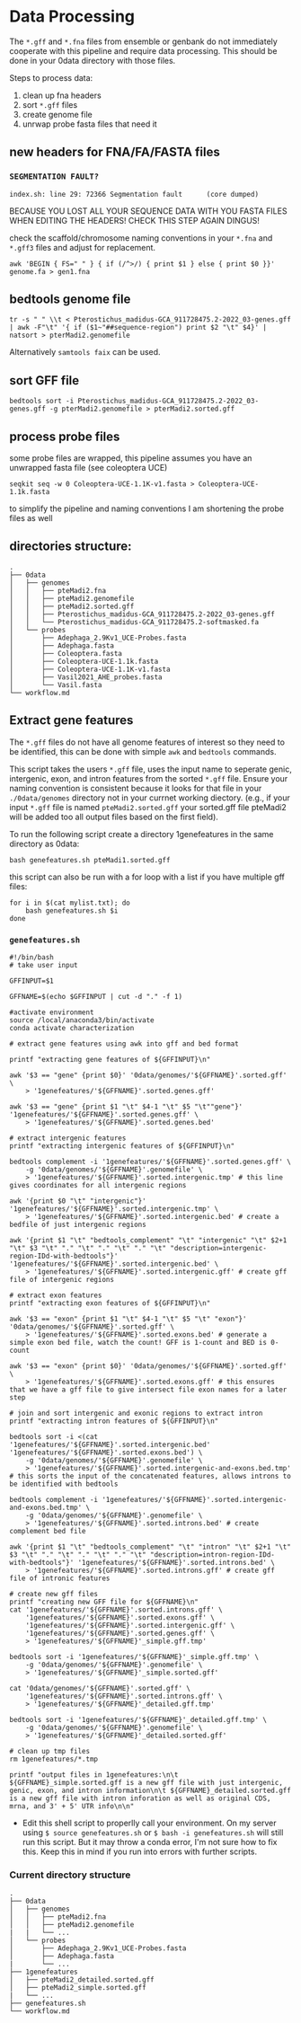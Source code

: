 # Data Processing

The `*.gff` and `*.fna` files from ensemble or genbank do not immediately cooperate with this pipeline and require data processing. This should be done in your 0data directory with those files.

Steps to process data:
1. clean up fna headers
2. sort `*.gff` files
3. create genome file
4. unrwap probe fasta files that need it

## new headers for FNA/FA/FASTA files

### `SEGMENTATION FAULT?`
```
index.sh: line 29: 72366 Segmentation fault      (core dumped)
```

BECAUSE YOU LOST ALL YOUR SEQUENCE DATA WITH YOU FASTA FILES WHEN EDITING THE HEADERS! CHECK THIS STEP AGAIN DINGUS!

check the scaffold/chromosome naming conventions in your `*.fna` and `*.gff3` files and adjust for replacement.

```
awk 'BEGIN { FS=" " } { if (/^>/) { print $1 } else { print $0 }}' genome.fa > gen1.fna
```


## bedtools genome file

```
tr -s " " \\t < Pterostichus_madidus-GCA_911728475.2-2022_03-genes.gff | awk -F"\t" '{ if ($1~"##sequence-region") print $2 "\t" $4}' | natsort > pterMadi2.genomefile
```

Alternatively `samtools faix` can be used.

## sort GFF file
```
bedtools sort -i Pterostichus_madidus-GCA_911728475.2-2022_03-genes.gff -g pterMadi2.genomefile > pterMadi2.sorted.gff
```

## process probe files

some probe files are wrapped, this pipeline assumes you have an unwrapped fasta file (see coleoptera UCE)
```
seqkit seq -w 0 Coleoptera-UCE-1.1K-v1.fasta > Coleoptera-UCE-1.1k.fasta
```

to simplify the pipeline and naming conventions I am shortening the probe files as well

## directories structure:

```
.
├── 0data
│   ├── genomes
│   │   ├── pteMadi2.fna
│   │   ├── pteMadi2.genomefile
│   │   ├── pteMadi2.sorted.gff
│   │   ├── Pterostichus_madidus-GCA_911728475.2-2022_03-genes.gff
│   │   └── Pterostichus_madidus-GCA_911728475.2-softmasked.fa
│   └── probes
│       ├── Adephaga_2.9Kv1_UCE-Probes.fasta
│       ├── Adephaga.fasta
│       ├── Coleoptera.fasta
│       ├── Coleoptera-UCE-1.1k.fasta
│       ├── Coleoptera-UCE-1.1K-v1.fasta
│       ├── Vasil2021_AHE_probes.fasta
│       └── Vasil.fasta
└── workflow.md
```


## Extract gene features

The `*.gff` files do not have all genome features of interest so they need to be identified, this can be done with simple `awk` and `bedtools` commands.

This script takes the users `*.gff` file, uses the input name to seperate genic, intergenic, exon, and intron features from the sorted `*.gff` file. Ensure your naming convention is consistent because it looks for that file in your `./0data/genomes` directory not in your currnet working diectory. (e.g., if your input `*.gff` file is named `pteMadi2.sorted.gff` your sorted.gff file pteMadi2 will be added too all output files based on the first field).

To run the following script create a directory 1genefeatures in the same directory as 0data:
```
bash genefeatures.sh pteMadi1.sorted.gff
```
this script can also be run with a for loop with a list if you have multiple gff files:
```
for i in $(cat mylist.txt); do 
	bash genefeatures.sh $i
done
```

### `genefeatures.sh`

```
#!/bin/bash
# take user input

GFFINPUT=$1

GFFNAME=$(echo $GFFINPUT | cut -d "." -f 1)

#activate environment
source /local/anaconda3/bin/activate
conda activate characterization

# extract gene features using awk into gff and bed format

printf "extracting gene features of ${GFFINPUT}\n"

awk '$3 == "gene" {print $0}' '0data/genomes/'${GFFNAME}'.sorted.gff' \
	> '1genefeatures/'${GFFNAME}'.sorted.genes.gff'

awk '$3 == "gene" {print $1 "\t" $4-1 "\t" $5 "\t""gene"}' '1genefeatures/'${GFFNAME}'.sorted.genes.gff' \
	> '1genefeatures/'${GFFNAME}'.sorted.genes.bed'

# extract intergenic features
printf "extracting intergenic features of ${GFFINPUT}\n"

bedtools complement -i '1genefeatures/'${GFFNAME}'.sorted.genes.gff' \
	-g '0data/genomes/'${GFFNAME}'.genomefile' \
	> '1genefeatures/'${GFFNAME}'.sorted.intergenic.tmp' # this line gives coordinates for all intergenic regions

awk '{print $0 "\t" "intergenic"}' '1genefeatures/'${GFFNAME}'.sorted.intergenic.tmp' \
	> '1genefeatures/'${GFFNAME}'.sorted.intergenic.bed' # create a bedfile of just intergenic regions

awk '{print $1 "\t" "bedtools_complement" "\t" "intergenic" "\t" $2+1 "\t" $3 "\t" "." "\t" "." "\t" "." "\t" "description=intergenic-region-IDd-with-bedtools"}' '1genefeatures/'${GFFNAME}'.sorted.intergenic.bed' \
	> '1genefeatures/'${GFFNAME}'.sorted.intergenic.gff' # create gff file of intergenic regions

# extract exon features
printf "extracting exon features of ${GFFINPUT}\n"

awk '$3 == "exon" {print $1 "\t" $4-1 "\t" $5 "\t" "exon"}' '0data/genomes/'${GFFNAME}'.sorted.gff' \
	> '1genefeatures/'${GFFNAME}'.sorted.exons.bed' # generate a simple exon bed file, watch the count! GFF is 1-count and BED is 0-count

awk '$3 == "exon" {print $0}' '0data/genomes/'${GFFNAME}'.sorted.gff' \
	> '1genefeatures/'${GFFNAME}'.sorted.exons.gff' # this ensures that we have a gff file to give intersect file exon names for a later step

# join and sort intergenic and exonic regions to extract intron
printf "extracting intron features of ${GFFINPUT}\n"

bedtools sort -i <(cat '1genefeatures/'${GFFNAME}'.sorted.intergenic.bed' '1genefeatures/'${GFFNAME}'.sorted.exons.bed') \
	-g '0data/genomes/'${GFFNAME}'.genomefile' \
	> '1genefeatures/'${GFFNAME}'.sorted.intergenic-and-exons.bed.tmp' # this sorts the input of the concatenated features, allows introns to be identified with bedtools

bedtools complement -i '1genefeatures/'${GFFNAME}'.sorted.intergenic-and-exons.bed.tmp' \
	-g '0data/genomes/'${GFFNAME}'.genomefile' \
	> '1genefeatures/'${GFFNAME}'.sorted.introns.bed' # create complement bed file

awk '{print $1 "\t" "bedtools_complement" "\t" "intron" "\t" $2+1 "\t" $3 "\t" "." "\t" "." "\t" "." "\t" "description=intron-region-IDd-with-bedtools"}' '1genefeatures/'${GFFNAME}'.sorted.introns.bed' \
	> '1genefeatures/'${GFFNAME}'.sorted.introns.gff' # create gff file of intronic features

# create new gff files
printf "creating new GFF file for ${GFFNAME}\n"
cat '1genefeatures/'${GFFNAME}'.sorted.introns.gff' \
	'1genefeatures/'${GFFNAME}'.sorted.exons.gff' \
	'1genefeatures/'${GFFNAME}'.sorted.intergenic.gff' \
	'1genefeatures/'${GFFNAME}'.sorted.genes.gff' \
	> '1genefeatures/'${GFFNAME}'_simple.gff.tmp'

bedtools sort -i '1genefeatures/'${GFFNAME}'_simple.gff.tmp' \
	-g '0data/genomes/'${GFFNAME}'.genomefile' \
	> '1genefeatures/'${GFFNAME}'_simple.sorted.gff'

cat '0data/genomes/'${GFFNAME}'.sorted.gff' \
	'1genefeatures/'${GFFNAME}'.sorted.introns.gff' \
	> '1genefeatures/'${GFFNAME}'_detailed.gff.tmp'

bedtools sort -i '1genefeatures/'${GFFNAME}'_detailed.gff.tmp' \
	-g '0data/genomes/'${GFFNAME}'.genomefile' \
	> '1genefeatures/'${GFFNAME}'_detailed.sorted.gff'

# clean up tmp files
rm 1genefeatures/*.tmp

printf "output files in 1genefeatures:\n\t ${GFFNAME}_simple.sorted.gff is a new gff file with just intergenic, genic, exon, and intron information\n\t ${GFFNAME}_detailed.sorted.gff is a new gff file with intron inforation as well as original CDS, mrna, and 3' + 5' UTR info\n\n"
```
* Edit this shell script to properlly call your environment. On my server using `$ source genefeatures.sh` or `$ bash -i genefeatures.sh` will still run this script. But it may throw a conda error, I'm not sure how to fix this. Keep this in mind if you run into errors with further scripts.

### Current directory structure

```
.
├── 0data
│   ├── genomes
│   │   ├── pteMadi2.fna
│   │   ├── pteMadi2.genomefile
|	|	└── ...
│   └── probes
│       ├── Adephaga_2.9Kv1_UCE-Probes.fasta
│       ├── Adephaga.fasta
|		└── ...
├── 1genefeatures
│   ├── pteMadi2_detailed.sorted.gff
│   ├── pteMadi2_simple.sorted.gff
|	└── ...
├── genefeatures.sh
└── workflow.md
```